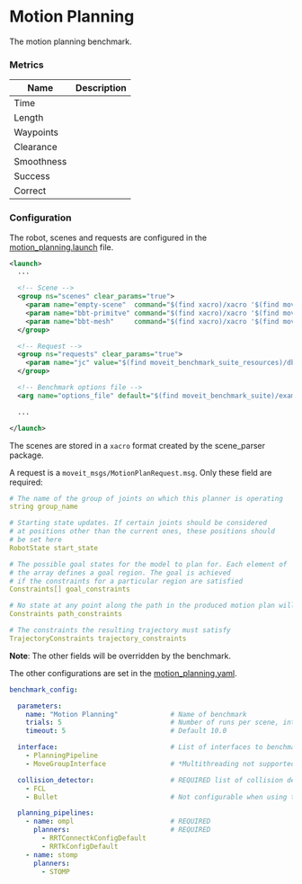 # Motion Planning
The motion planning benchmark.


### Metrics
| Name       | Description |
|------------|-------------|
| Time       |             |
| Length     |             |
| Waypoints  |             |
| Clearance  |             |
| Smoothness |             |
| Success    |             |
| Correct    |             |


### Configuration
The robot, scenes and requests are configured in the [motion_planning.launch](benchmark_suite/examples/motion_planning.launch) file.
```xml
<launch>
  ...

  <!-- Scene -->
  <group ns="scenes" clear_params="true">
    <param name="empty-scene"  command="$(find xacro)/xacro '$(find moveit_benchmark_suite_resources)/db/empty_scene.urdf.xacro'"/>
    <param name="bbt-primitve" command="$(find xacro)/xacro '$(find moveit_benchmark_suite_resources)/db/bbt/panda/scene_primitive.urdf.xacro'"/>
    <param name="bbt-mesh"     command="$(find xacro)/xacro '$(find moveit_benchmark_suite_resources)/db/bbt/panda/scene_mesh_hq.urdf.xacro'"/>
  </group>

  <!-- Request -->
  <group ns="requests" clear_params="true">
    <param name="jc" value="$(find moveit_benchmark_suite_resources)/db/bbt/panda/request_goal_jc.yaml"/>
  </group>

  <!-- Benchmark options file -->
  <arg name="options_file" default="$(find moveit_benchmark_suite)/examples/motion_planning.yaml"/>

  ...

</launch>

```
The scenes are stored in a `xacro` format created by the scene_parser package.

A request is a `moveit_msgs/MotionPlanRequest.msg`. Only these field are required:
```yaml
# The name of the group of joints on which this planner is operating
string group_name

# Starting state updates. If certain joints should be considered
# at positions other than the current ones, these positions should
# be set here
RobotState start_state

# The possible goal states for the model to plan for. Each element of
# the array defines a goal region. The goal is achieved
# if the constraints for a particular region are satisfied
Constraints[] goal_constraints

# No state at any point along the path in the produced motion plan will violate these constraints (this applies to all points, not just waypoints)
Constraints path_constraints

# The constraints the resulting trajectory must satisfy
TrajectoryConstraints trajectory_constraints
```
**Note**: The other fields will be overridden by the benchmark.


The other configurations are set in the [motion_planning.yaml](benchmark_suite/examples/motion_planning.yaml).
```yaml
benchmark_config:

  parameters:
    name: "Motion Planning"             # Name of benchmark
    trials: 5                           # Number of runs per scene, interface, collision detector and each planning algorithm
    timeout: 5                          # Default 10.0

  interface:                            # List of interfaces to benchmark planners
    - PlanningPipeline
    - MoveGroupInterface                # *Multithreading not supported

  collision_detector:                   # REQUIRED list of collision detectors
    - FCL
    - Bullet                            # Not configurable when using the MoveGroupInterface

  planning_pipelines:
    - name: ompl                        # REQUIRED
      planners:                         # REQUIRED
        - RRTConnectkConfigDefault
        - RRTkConfigDefault
    - name: stomp
      planners:
        - STOMP
```
